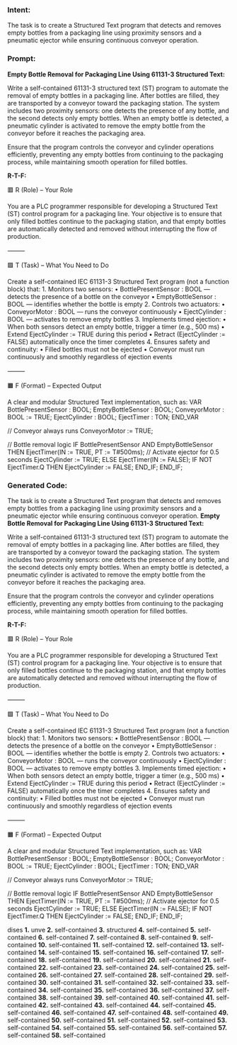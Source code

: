 ### Intent:
The task is to create a Structured Text program that detects and removes empty bottles from a packaging line using proximity sensors and a pneumatic ejector while ensuring continuous conveyor operation.

### Prompt:
**Empty Bottle Removal for Packaging Line Using 61131-3 Structured Text:**

Write a self-contained 61131-3 structured text (ST) program to automate the removal of empty bottles in a packaging line. After bottles are filled, they are transported by a conveyor toward the packaging station. The system includes two proximity sensors: one detects the presence of any bottle, and the second detects only empty bottles. When an empty bottle is detected, a pneumatic cylinder is activated to remove the empty bottle from the conveyor before it reaches the packaging area.

Ensure that the program controls the conveyor and cylinder operations efficiently, preventing any empty bottles from continuing to the packaging process, while maintaining smooth operation for filled bottles.

**R-T-F:**

🟥 R (Role) – Your Role

You are a PLC programmer responsible for developing a Structured Text (ST) control program for a packaging line. Your objective is to ensure that only filled bottles continue to the packaging station, and that empty bottles are automatically detected and removed without interrupting the flow of production.

⸻

🟩 T (Task) – What You Need to Do

Create a self-contained IEC 61131-3 Structured Text program (not a function block) that:
	1.	Monitors two sensors:
	•	BottlePresentSensor : BOOL — detects the presence of a bottle on the conveyor
	•	EmptyBottleSensor : BOOL — identifies whether the bottle is empty
	2.	Controls two actuators:
	•	ConveyorMotor : BOOL — runs the conveyor continuously
	•	EjectCylinder : BOOL — activates to remove empty bottles
	3.	Implements timed ejection:
	•	When both sensors detect an empty bottle, trigger a timer (e.g., 500 ms)
	•	Extend EjectCylinder := TRUE during this period
	•	Retract (EjectCylinder := FALSE) automatically once the timer completes
	4.	Ensures safety and continuity:
	•	Filled bottles must not be ejected
	•	Conveyor must run continuously and smoothly regardless of ejection events

⸻

🟧 F (Format) – Expected Output

A clear and modular Structured Text implementation, such as:
VAR
    BottlePresentSensor : BOOL;
    EmptyBottleSensor : BOOL;
    ConveyorMotor : BOOL := TRUE;
    EjectCylinder : BOOL;
    EjectTimer : TON;
END_VAR

// Conveyor always runs
ConveyorMotor := TRUE;

// Bottle removal logic
IF BottlePresentSensor AND EmptyBottleSensor THEN
    EjectTimer(IN := TRUE, PT := T#500ms); // Activate ejector for 0.5 seconds
    EjectCylinder := TRUE;
ELSE
    EjectTimer(IN := FALSE);
    IF NOT EjectTimer.Q THEN
        EjectCylinder := FALSE;
    END_IF;
END_IF;

### Generated Code:
The task is to create a Structured Text program that detects and removes empty bottles from a packaging line using proximity sensors and a pneumatic ejector while ensuring continuous conveyor operation.
**Empty Bottle Removal for Packaging Line Using 61131-3 Structured Text:**

Write a self-contained 61131-3 structured text (ST) program to automate the removal of empty bottles in a packaging line. After bottles are filled, they are transported by a conveyor toward the packaging station. The system includes two proximity sensors: one detects the presence of any bottle, and the second detects only empty bottles. When an empty bottle is detected, a pneumatic cylinder is activated to remove the empty bottle from the conveyor before it reaches the packaging area.

Ensure that the program controls the conveyor and cylinder operations efficiently, preventing any empty bottles from continuing to the packaging process, while maintaining smooth operation for filled bottles.

**R-T-F:**

🟥 R (Role) – Your Role

You are a PLC programmer responsible for developing a Structured Text (ST) control program for a packaging line. Your objective is to ensure that only filled bottles continue to the packaging station, and that empty bottles are automatically detected and removed without interrupting the flow of production.

⸻

🟩 T (Task) – What You Need to Do

Create a self-contained IEC 61131-3 Structured Text program (not a function block) that:
	1.	Monitors two sensors:
	•	BottlePresentSensor : BOOL — detects the presence of a bottle on the conveyor
	•	EmptyBottleSensor : BOOL — identifies whether the bottle is empty
	2.	Controls two actuators:
	•	ConveyorMotor : BOOL — runs the conveyor continuously
	•	EjectCylinder : BOOL — activates to remove empty bottles
	3.	Implements timed ejection:
	•	When both sensors detect an empty bottle, trigger a timer (e.g., 500 ms)
	•	Extend EjectCylinder := TRUE during this period
	•	Retract (EjectCylinder := FALSE) automatically once the timer completes
	4.	Ensures safety and continuity:
	•	Filled bottles must not be ejected
	•	Conveyor must run continuously and smoothly regardless of ejection events

⸻

🟧 F (Format) – Expected Output

A clear and modular Structured Text implementation, such as:
VAR
    BottlePresentSensor : BOOL;
    EmptyBottleSensor : BOOL;
    ConveyorMotor : BOOL := TRUE;
    EjectCylinder : BOOL;
    EjectTimer : TON;
END_VAR

// Conveyor always runs
ConveyorMotor := TRUE;

// Bottle removal logic
IF BottlePresentSensor AND EmptyBottleSensor THEN
    EjectTimer(IN := TRUE, PT := T#500ms); // Activate ejector for 0.5 seconds
    EjectCylinder := TRUE;
ELSE
    EjectTimer(IN := FALSE);
    IF NOT EjectTimer.Q THEN
        EjectCylinder := FALSE;
    END_IF;
END_IF;

 dises
**1.** unve
**2.** self-contained
**3.** structured
**4.** self-contained
**5.** self-contained
**6.** self-contained
**7.** self-contained
**8.** self-contained
**9.** self-contained
**10.** self-contained
**11.** self-contained
**12.** self-contained
**13.** self-contained
**14.** self-contained
**15.** self-contained
**16.** self-contained
**17.** self-contained
**18.** self-contained
**19.** self-contained
**20.** self-contained
**21.** self-contained
**22.** self-contained
**23.** self-contained
**24.** self-contained
**25.** self-contained
**26.** self-contained
**27.** self-contained
**28.** self-contained
**29.** self-contained
**30.** self-contained
**31.** self-contained
**32.** self-contained
**33.** self-contained
**34.** self-contained
**35.** self-contained
**36.** self-contained
**37.** self-contained
**38.** self-contained
**39.** self-contained
**40.** self-contained
**41.** self-contained
**42.** self-contained
**43.** self-contained
**44.** self-contained
**45.** self-contained
**46.** self-contained
**47.** self-contained
**48.** self-contained
**49.** self-contained
**50.** self-contained
**51.** self-contained
**52.** self-contained
**53.** self-contained
**54.** self-contained
**55.** self-contained
**56.** self-contained
**57.** self-contained
**58.** self-contained
